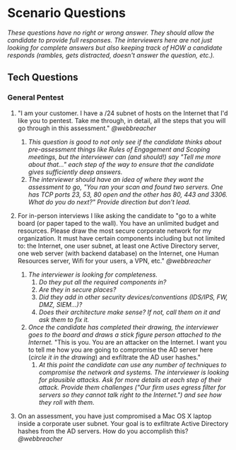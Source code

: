 # Scenario Questions #

*These questions have no right or wrong answer. They should allow the candidate to provide full responses. The interviewers here are not just looking for complete answers but also keeping track of HOW a candidate responds (rambles, gets distracted, doesn't answer the question, etc.).*

## Tech Questions ##

### General Pentest ###

1. "I am your customer. I have a /24 subnet of hosts on the Internet that I'd like you to pentest. Take me through, in detail, all the steps that you will go through in this assessment." *@webbreacher*
    1. *This question is good to not only see if the candidate thinks about pre-assessment things like Rules of Engagement and Scoping meetings, but the interviewer can (and should!) say "Tell me more about that..." each step of the way to ensure that the candidate gives sufficiently deep answers.*
    2. *The interviewer should have an idea of where they want the assessment to go, "You ran your scan and found two servers. One has TCP ports 23, 53, 80 open and the other has 80, 443 and 3306. What do you do next?" Provide direction but don't lead.*

2. For in-person interviews I like asking the candidate to "go to a white board (or paper taped to the wall). You have an unlimited budget and resources. Please draw the most secure corporate network for my organization. It must have certain components including but not limited to: the Internet, one user subnet, at least one Active Directory server, one web server (with backend database) on the Internet, one Human Resources server, Wifi for your users, a VPN, etc."  *@webbreacher*
    1. *The interviewer is looking for completeness.*
        1. *Do they put all the required components in?*
        2. *Are they in secure places?*
        3. *Did they add in other security devices/conventions (IDS/IPS, FW, DMZ, SIEM...)?*
        4. *Does their architecture make sense? If not, call them on it and ask them to fix it.*
    2. *Once the candidate has completed their drawing, the interviewer goes to the board and draws a stick figure person attached to the Internet.* "This is you. You are an attacker on the Internet. I want you to tell me how you are going to compromise the AD server here (*circle it in the drawing*) and exfiltrate the AD user hashes."
        1. *At this point the candidate can use any number of techniques to compromise the network and systems. The interviewer is looking for plausible attacks. Ask for more details at each step of their attack. Provide them challenges ("Our firm uses egress filter for servers so they cannot talk right to the Internet.") and see how they roll with them.*
3. On an assessment, you have just compromised a Mac OS X laptop inside a corporate user subnet. Your goal is to exfiltrate Active Directory hashes from the AD servers. How do you accomplish this? *@webbreacher*
